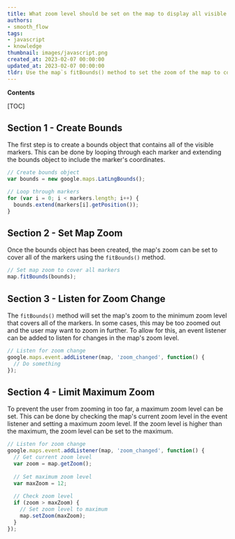 ```yaml
---
title: What zoom level should be set on the map to display all visible markers?
authors:
- smooth_flow
tags:
- javascript
- knowledge
thumbnail: images/javascript.png
created_at: 2023-02-07 00:00:00
updated_at: 2023-02-07 00:00:00
tldr: Use the map`s fitBounds() method to set the zoom of the map to cover all visible markers.
---
```


**Contents**

[TOC]

## Section 1 - Create Bounds

The first step is to create a bounds object that contains all of the visible markers. This can be done by looping through each marker and extending the bounds object to include the marker's coordinates.

```javascript
// Create bounds object
var bounds = new google.maps.LatLngBounds();

// Loop through markers
for (var i = 0; i < markers.length; i++) {
  bounds.extend(markers[i].getPosition());
}
```

## Section 2 - Set Map Zoom

Once the bounds object has been created, the map's zoom can be set to cover all of the markers using the `fitBounds()` method.

```javascript
// Set map zoom to cover all markers
map.fitBounds(bounds);
```

## Section 3 - Listen for Zoom Change

The `fitBounds()` method will set the map's zoom to the minimum zoom level that covers all of the markers. In some cases, this may be too zoomed out and the user may want to zoom in further. To allow for this, an event listener can be added to listen for changes in the map's zoom level.

```javascript
// Listen for zoom change
google.maps.event.addListener(map, 'zoom_changed', function() {
  // Do something
});
```

## Section 4 - Limit Maximum Zoom

To prevent the user from zooming in too far, a maximum zoom level can be set. This can be done by checking the map's current zoom level in the event listener and setting a maximum zoom level. If the zoom level is higher than the maximum, the zoom level can be set to the maximum.

```javascript
// Listen for zoom change
google.maps.event.addListener(map, 'zoom_changed', function() {
  // Get current zoom level
  var zoom = map.getZoom();
  
  // Set maximum zoom level
  var maxZoom = 12;
  
  // Check zoom level
  if (zoom > maxZoom) {
    // Set zoom level to maximum
    map.setZoom(maxZoom);
  }
});
```

